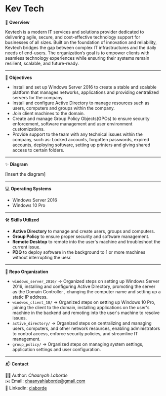 #  Kev Tech

📌 **Overview**  

Kevtech is a modern IT services and solutions provider dedicated to delivering agile, secure, and cost-effective technology support for businesses of all sizes. Built on the foundation of innovation and reliability, Kevtech bridges the gap between complex IT infrastructures and the daily needs of end-users. The organization’s goal is to empower clients with seamless technology experiences while ensuring their systems remain resilient, scalable, and future-ready.

---

🎯 **Objectives**  
- Install and set up Windows Server 2016 to create a stable and scalable platform that manages networks, applications and providing centralized servers for the company.
- Install and configure Active Directory to manage resources such as users, computers and groups within the company.
- Join client machines to the domain.
- Create and manage Group Policy Objects(GPOs) to ensure security enforcement, software management and user environment customizations.
- Provide support to the team with any technical issues within the company, such as: Locked accounts, forgotten passwords, expired accounts, deploying software, setting up printers and giving shared access to certain folders.

---

✨ **Diagram**  

[Insert the diagram]

---

💻 **Operating Systems**  
- Windows Server 2016
- Windows 10 Pro

---

🛠 **Skills Utilized**  
- **Active Directory** to manage and create users, groups and computers.
- **Group Policy** to ensure proper security and software management.
- **Remote Desktop** to remote into the user's machine and troubleshoot the current issue.
- **PDQ** to deploy software in the background to 1 or more machines without interrupting the uesr.

---

📂 **Repo Organization**  
- `windows_server_2016/` → Organized steps on setting up Windows Server 2016, installing and configuring Active Directory, promoting the server as the Domain Controller , changing the computer name and setting up a static IP address.
- `windwos_client_10/` → Organized steps on setting up Windows 10 Pro, joining the client to the domain, installing applications on the user's machine in the backend and remoting into the user's machine to resolve issues.
- `active_directory/` → Organized steps on centralizing and managing users, computers, and other network resources, enabling administrators to control access, enforce security policies, and streamline IT management.
- `group_policy/` → Organized steps on managing system settings, application settings and user configuration.

---


📬 **Contact**  

👩‍💻 Author: *Chaanyah Laborde*  
✉️ Email: [chaanyahlaborde@gmail.com](mailto:chaanyahlaborde@gmail.com) <br>
🔗 LinkedIn: [claborde](https://www.linkedin.com/in/claborde/)
